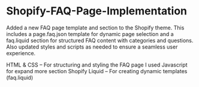 # Shopify-FAQ-Page-Implementation

Added a new FAQ page template and section to the Shopify theme. This includes a page.faq.json template for dynamic page selection and a faq.liquid section for structured FAQ content with categories and questions. Also updated styles and scripts as needed to ensure a seamless user experience.

HTML & CSS – For structuring and styling the FAQ page
I used Javascript for expand more section
Shopify Liquid – For creating dynamic templates (faq.liquid)
